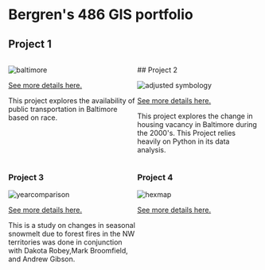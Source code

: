 # Bergren's 486 GIS portfolio

## Project 1

<!--This is the first row of projects -->
<div style="display:table-row; width:100%; table-layout: fixed">
<div style="display: table-cell; width:370px; margin-right:3px" markdown="1">

![baltimore](https://user-images.githubusercontent.com/42807663/50261788-2336e780-03dc-11e9-8b37-fbfd27ca7d2a.jpg)


[See more details here.](https://bergren1.github.io/Project1/)

This project explores the availability of public transportation in Baltimore based on race.

</div>

<div style="display: table-cell; width:370px" markdown="1">
## Project 2 

![adjusted symbology](https://user-images.githubusercontent.com/42807663/50261794-27fb9b80-03dc-11e9-83fa-5f816453afe7.jpg)

[See more details here.](https://bergren1.github.io/Project1/)

This project explores the change in housing vacancy in Baltimore during the 2000's. This Project relies heavily on Python in its data analysis.
</div>
</div>

<!--This is the second row of projects -->
<div style="display:table-row; width:100%; table-layout: fixed">
<div style="display: table-cell; width:370px; margin-right:3px" markdown="1">

### Project 3 

![yearcomparison](https://user-images.githubusercontent.com/42807663/50261801-2f22a980-03dc-11e9-8b05-efd00f0ebb4d.PNG)

[See more details here.](https://bergren1.github.io/Project3/)

This is a study on changes in seasonal snowmelt due to forest fires in the NW territories was done in conjunction with Dakota Robey,Mark Broomfield, and Andrew Gibson.
</div>

<div style="display: table-cell; width:370px" markdown="1">

### Project 4

![hexmap](https://user-images.githubusercontent.com/42807663/50261803-334ec700-03dc-11e9-8424-f475740057be.jpg)

[See more details here.](https://bergren1.github.io/Ges-486-Final-Project/)

</div>
</div>
